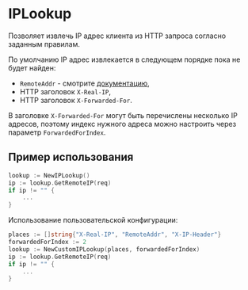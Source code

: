 # IPLookup

Позволяет извлечь IP адрес клиента из HTTP запроса согласно заданным правилам.

По умолчанию IP адрес извлекается в следующем порядке пока не будет найден:

* `RemoteAddr` - смотрите [документацию](https://golang.org/pkg/net/http/#Request),
* HTTP заголовок `X-Real-IP`,
* HTTP заголовок `X-Forwarded-For`.

В заголовке `X-Forwarded-For` могут быть перечислены несколько IP адресов, поэтому индекс нужного адреса можно настроить
через параметр `ForwardedForIndex`.

## Пример использования

```go
lookup := NewIPLookup()
ip := lookup.GetRemoteIP(req)
if ip != "" {
    ...
}
```

Использование пользовательской конфигурации:

```go
places := []string{"X-Real-IP", "RemoteAddr", "X-IP-Header"}
forwardedForIndex := 2
lookup := NewCustomIPLookup(places, forwardedForIndex)
ip := lookup.GetRemoteIP(req)
if ip != "" {
    ...
}
```
